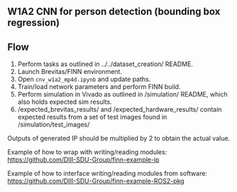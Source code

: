 W1A2 CNN for person detection (bounding box regression)
----------------------------------------------------------------------------

## Flow
1. Perform tasks as outlined in ../../dataset_creation/ README.
2. Launch Brevitas/FINN environment.
3. Open `cnv_w1a2_mp4d.ipynb` and update paths.
4. Train/load network parameters and perform FINN build.
5. Perform simulation in Vivado as outlined in /simulation/ README, which also holds expected sim results.
6. /expected_brevitas_results/ and /expected_hardware_results/ contain expected results from a set of test images found in /simulation/test_images/

Outputs of generated IP should be multiplied by 2 to obtain the actual value.

Example of how to wrap with writing/reading modules:
https://github.com/DIII-SDU-Group/finn-example-ip

Example of how to interface writing/reading modules from software:
https://github.com/DIII-SDU-Group/finn-example-ROS2-pkg
